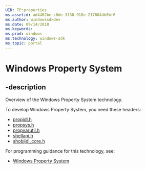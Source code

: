 ```yaml
---
UID: TP:properties
ms.assetid: ad4462be-c0de-3130-918e-217804db0bf6
ms.author: windowssdkdev
ms.date: 09/14/2018
ms.keywords: 
ms.prod: windows
ms.technology: windows-sdk
ms.topic: portal
---
```


# Windows Property System

## -description

Overview of the Windows Property System technology.

To develop Windows Property System, you need these headers:

 * [propidl.h](../propidl/index.md)
 * [propsys.h](../propsys/index.md)
 * [propvarutil.h](../propvarutil/index.md)
 * [shellapi.h](../shellapi/index.md)
 * [shobjidl_core.h](../shobjidl_core/index.md)

For programming guidance for this technology, see:
* [Windows Property System](/windows/desktop/properties)

